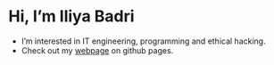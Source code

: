 
# Hi, I’m Iliya Badri

- I’m interested in IT engineering, programming and ethical hacking.
- Check out my [webpage](https://iliyabadri.ir/) on github pages.
